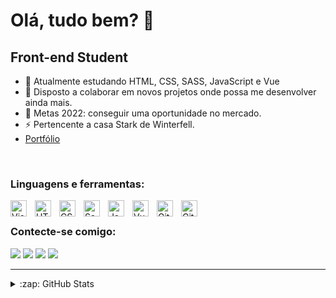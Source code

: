 # Olá, tudo bem? 👋

## Front-end Student

- 🌱 Atualmente estudando HTML, CSS, SASS, JavaScript e Vue
- 👯 Disposto a colaborar em novos projetos onde possa me desenvolver ainda mais.
- 🥅 Metas 2022: conseguir uma oportunidade no mercado.
- ⚡ Pertencente a casa Stark de Winterfell.
- [Portfólio](http://rogerdev.com.br/)

<br />

### Linguagens e ferramentas:

<img align="left" alt="Visual Studio Code" width="26px" src="https://cdn.jsdelivr.net/gh/devicons/devicon/icons/vscode/vscode-original.svg" style="padding-right:10px;" />

<img align="left" alt="HTML5" width="26px" src="https://cdn.jsdelivr.net/gh/devicons/devicon/icons/html5/html5-original.svg" style="padding-right:10px;" />

<img align="left" alt="CSS3" width="26px" src="https://cdn.jsdelivr.net/gh/devicons/devicon/icons/css3/css3-original.svg" style="padding-right:10px;" />

<img align="left" alt="Sass" width="26px" src="https://cdn.jsdelivr.net/gh/devicons/devicon/icons/sass/sass-original.svg" style="padding-right:10px;" />

<img align="left" alt="JavaScript" width="26px" src="https://cdn.jsdelivr.net/gh/devicons/devicon/icons/javascript/javascript-original.svg" style="padding-right:10px;" />

<img align="left" alt="Vue" width="26px" src="https://cdn.jsdelivr.net/gh/devicons/devicon/icons/vuejs/vuejs-original.svg" style="padding-right:10px;" />

<img align="left" alt="Git" width="26px" src="https://cdn.jsdelivr.net/gh/devicons/devicon/icons/git/git-original.svg" style="padding-right:10px;" />

<img align="left" alt="GitHub" width="26px" src="https://user-images.githubusercontent.com/3369400/139447912-e0f43f33-6d9f-45f8-be46-2df5bbc91289.png" style="padding-right:10px;" />

<br />

### Contecte-se comigo:

<div>
  <a href="https://www.linkedin.com/in/roger-santos-77a84810b/" target="_blank"><img src="https://img.shields.io/badge/-LinkedIn-%230077B5?style=for-the-badge&logo=linkedin&logoColor=white" target="_blank"></a>
  <a href="" target="_blank"><img src="https://img.shields.io/badge/Discord-7289DA?style=for-the-badge&logo=discord&logoColor=white" target="_blank"></a>
  <a href="" target="_blank"><img src="https://img.shields.io/badge/Gmail-D14836?style=for-the-badge&logo=gmail&logoColor=white" target="_blank"></a>
  <a href="https://instagram.com/rogersanttoss" target="_blank"><img src="https://img.shields.io/badge/-Instagram-%23E4405F?style=for-the-badge&logo=instagram&logoColor=white" target="_blank"></a>
</div>

---

<details>
  <summary>:zap: GitHub Stats</summary>

  <img align="left" alt="Roger Santos GitHub Stats" src="https://github-readme-stats.vercel.app/api?username=santos2408&show_icons=true&hide_border=false&title_color=ff652f&icon_color=FFE400&bg_color=09131B&text_color=ffffff&border_color=0c1a25" />

</details>

<!--   <div style="display: inline-block">
    <img align="right" alt="Roger-code" width="300em" src="https://i.imgur.com/MvMxQ1a.gif">
  </div> -->

<!-- ## Olá, tudo bem?

Meu nome é Roger Santos, sou front-end developer junior, moro no Rio de Janeiro, Brasil e sou formado em Análise e Desenvolvimento de Sistemas na faculdade Estácio de Sá e também Técnico em Informática pelo SENAC/RJ.

Atualmente estudo as tecnologias HTML, CSS, Javascript, SASS, Git e Github através de cursos online com o objetivo de criar aplicações web bem desenvolvidas.
Estou em busca do meu primeiro emprego na área de tecnologia e através da minha página você poderá acompanhar minha evolução.

### Informações

- Nome: Roger Santos
- Age: 25
- Localização: Rio de Janeiro, RJ - Brasil
- Stack: Javascript, Sass, Git, HTML, CSS e BEM

<div style="display: inline_block"><br>
  <img align="center" alt="Roger-Js" height="30" width="40" src="https://raw.githubusercontent.com/devicons/devicon/master/icons/javascript/javascript-plain.svg">
  <img align="center" alt="Roger-HTML" height="30" width="40" src="https://raw.githubusercontent.com/devicons/devicon/master/icons/html5/html5-original.svg">
  <img align="center" alt="Roger-CSS" height="30" width="40" src="https://raw.githubusercontent.com/devicons/devicon/master/icons/css3/css3-original.svg">
</div>

  ###

<div>
  <a href="https://instagram.com/rogersanttoss" target="_blank"><img src="https://img.shields.io/badge/-Instagram-%23E4405F?style=for-the-badge&logo=instagram&logoColor=white" target="_blank"></a>
  <a href="" target="_blank"><img src="https://img.shields.io/badge/Discord-7289DA?style=for-the-badge&logo=discord&logoColor=white" target="_blank"></a>
  <a href="https://www.linkedin.com/in/roger-santos-77a84810b/" target="_blank"><img src="https://img.shields.io/badge/-LinkedIn-%230077B5?style=for-the-badge&logo=linkedin&logoColor=white" target="_blank"></a>
</div>

<br>

![Anurag's GitHub stats](https://github-readme-stats.vercel.app/api?username=santos2408&hide=contribs,prs&show_icons=true&theme=tokyonight) -->
